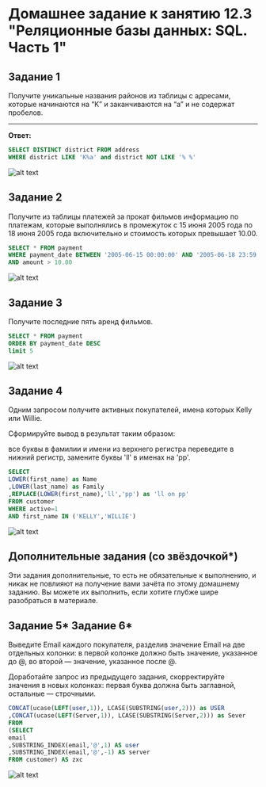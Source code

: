 # Домашнее задание к занятию 12.3 "Реляционные базы данных: SQL. Часть 1"

## Задание 1
Получите уникальные названия районов из таблицы с адресами, которые начинаются на “K” и заканчиваются на “a” и не содержат пробелов.
___

**Ответ:**
```SQL
SELECT DISTINCT district FROM address
WHERE district LIKE 'K%a' and district NOT LIKE '% %'
```
![alt text](https://github.com/filipp761/Netology-sdb-homewoks/blob/main/img/12.3.1.jpg)
## Задание 2
Получите из таблицы платежей за прокат фильмов информацию по платежам, которые выполнялись в промежуток с 15 июня 2005 года по 18 июня 2005 года включительно и стоимость которых превышает 10.00.
```SQL
SELECT * FROM payment
WHERE payment_date BETWEEN '2005-06-15 00:00:00' AND '2005-06-18 23:59:59'
AND amount > 10.00
```
![alt text](https://github.com/filipp761/Netology-sdb-homewoks/blob/main/img/12.3.2.jpg)
## Задание 3
Получите последние пять аренд фильмов.
```SQL
SELECT * FROM payment
ORDER BY payment_date DESC
limit 5
```
![alt text](https://github.com/filipp761/Netology-sdb-homewoks/blob/main/img/12.3.3.jpg)
## Задание 4
Одним запросом получите активных покупателей, имена которых Kelly или Willie.

Сформируйте вывод в результат таким образом:

все буквы в фамилии и имени из верхнего регистра переведите в нижний регистр,
замените буквы 'll' в именах на 'pp'.
```SQL
SELECT
LOWER(first_name) as Name
,LOWER(last_name) as Family
,REPLACE(LOWER(first_name),'ll','pp') as 'll on pp'
FROM customer
WHERE active=1
AND first_name IN ('KELLY','WILLIE')
```
![alt text](https://github.com/filipp761/Netology-sdb-homewoks/blob/main/img/12.3.4.jpg)
## Дополнительные задания (со звёздочкой*)
Эти задания дополнительные, то есть не обязательные к выполнению, и никак не повлияют на получение вами зачёта по этому домашнему заданию. Вы можете их выполнить, если хотите глубже шире разобраться в материале.

## Задание 5* Задание 6*
Выведите Email каждого покупателя, разделив значение Email на две отдельных колонки: в первой колонке должно быть значение, указанное до @, во второй — значение, указанное после @.

Доработайте запрос из предыдущего задания, скорректируйте значения в новых колонках: первая буква должна быть заглавной, остальные — строчными.
```SQL
CONCAT(ucase(LEFT(user,1)), LCASE(SUBSTRING(user,2))) as USER
,CONCAT(ucase(LEFT(Server,1)), LCASE(SUBSTRING(Server,2))) as Sever
FROM 
(SELECT
email
,SUBSTRING_INDEX(email,'@',1) AS user
,SUBSTRING_INDEX(email,'@',-1) AS server
FROM customer) AS zxc
```
![alt text](https://github.com/filipp761/Netology-sdb-homewoks/blob/main/img/12.3.5.jpg)
